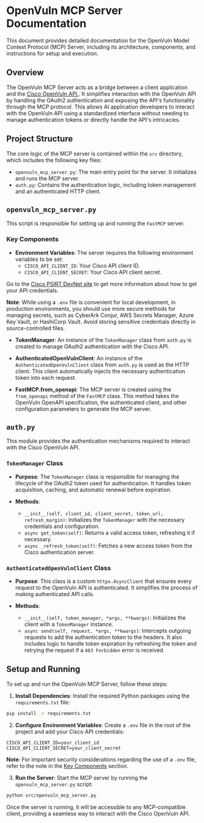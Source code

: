 # OpenVuln MCP Server Documentation

This document provides detailed documentation for the OpenVuln Model Context Protocol (MCP) Server, including its architecture, components, and instructions for setup and execution.

## Overview

The OpenVuln MCP Server acts as a bridge between a client application and the [Cisco OpenVuln API.](https://developer.cisco.com/docs/psirt/). It simplifies interaction with the OpenVuln API by handling the OAuth2 authentication and exposing the API's functionality through the MCP protocol. This allows AI application developers to interact with the OpenVuln API using a standardized interface without needing to manage authentication tokens or directly handle the API's intricacies.

## Project Structure

The core logic of the MCP server is contained within the `src` directory, which includes the following key files:

- `openvuln_mcp_server.py`: The main entry point for the server. It initializes and runs the MCP server.
- `auth.py`: Contains the authentication logic, including token management and an authenticated HTTP client.

## `openvuln_mcp_server.py`

This script is responsible for setting up and running the `FastMCP` server.

### Key Components

- **Environment Variables**: The server requires the following environment variables to be set:
  - `CISCO_API_CLIENT_ID`: Your Cisco API client ID.
  - `CISCO_API_CLIENT_SECRET`: Your Cisco API client secret.

Go to the [Cisco PSIRT DevNet site](https://developer.cisco.com/docs/psirt/authentication/) to get more information about how to get your API credentials.

**Note**: While using a `.env` file is convenient for local development, in production environments, you should use more secure methods for managing secrets, such as CyberArk Conjur, AWS Secrets Manager, Azure Key Vault, or HashiCorp Vault. Avoid storing sensitive credentials directly in source-controlled files.


- **TokenManager**: An instance of the `TokenManager` class from `auth.py` is created to manage OAuth2 authentication with the Cisco API.

- **AuthenticatedOpenVulnClient**: An instance of the `AuthenticatedOpenVulnClient` class from `auth.py` is used as the HTTP client. This client automatically injects the necessary authentication token into each request.

- **FastMCP.from_openapi**: The MCP server is created using the `from_openapi` method of the `FastMCP` class. This method takes the OpenVuln OpenAPI specification, the authenticated client, and other configuration parameters to generate the MCP server.

## `auth.py`

This module provides the authentication mechanisms required to interact with the Cisco OpenVuln API.

### `TokenManager` Class

- **Purpose**: The `TokenManager` class is responsible for managing the lifecycle of the OAuth2 token used for authentication. It handles token acquisition, caching, and automatic renewal before expiration.

- **Methods**:
  - `__init__(self, client_id, client_secret, token_url, refresh_margin)`: Initializes the `TokenManager` with the necessary credentials and configuration.
  - `async get_token(self)`: Returns a valid access token, refreshing it if necessary.
  - `async _refresh_token(self)`: Fetches a new access token from the Cisco authentication server.

### `AuthenticatedOpenVulnClient` Class

- **Purpose**: This class is a custom `httpx.AsyncClient` that ensures every request to the OpenVuln API is authenticated. It simplifies the process of making authenticated API calls.

- **Methods**:
  - `__init__(self, token_manager, *args, **kwargs)`: Initializes the client with a `TokenManager` instance.
  - `async send(self, request, *args, **kwargs)`: Intercepts outgoing requests to add the authentication token to the headers. It also includes logic to handle token expiration by refreshing the token and retrying the request if a `403 Forbidden` error is received.

## Setup and Running

To set up and run the OpenVuln MCP Server, follow these steps:

1. **Install Dependencies**: Install the required Python packages using the `requirements.txt` file:

```bash
pip install -r requirements.txt
```

2. **Configure Environment Variables**: Create a `.env` file in the root of the project and add your Cisco API credentials:

```
CISCO_API_CLIENT_ID=your_client_id
CISCO_API_CLIENT_SECRET=your_client_secret
```

**Note**: For important security considerations regarding the use of a `.env` file, refer to the note in the [Key Components](#key-components) section.

3. **Run the Server**: Start the MCP server by running the `openvuln_mcp_server.py` script:

```bash
python src/openvuln_mcp_server.py
```

Once the server is running, it will be accessible to any MCP-compatible client, providing a seamless way to interact with the Cisco OpenVuln API.
